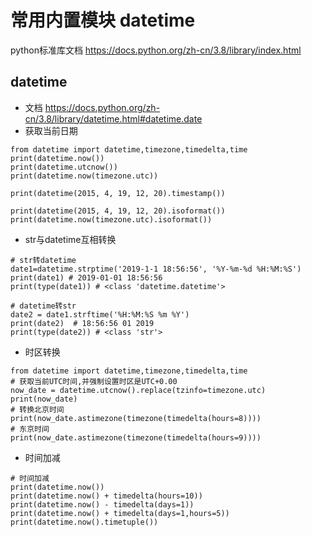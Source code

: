 # 常用内置模块 datetime

python标准库文档 https://docs.python.org/zh-cn/3.8/library/index.html

## datetime

* 文档 https://docs.python.org/zh-cn/3.8/library/datetime.html#datetime.date 
* 获取当前日期
```
from datetime import datetime,timezone,timedelta,time
print(datetime.now())
print(datetime.utcnow())
print(datetime.now(timezone.utc))

print(datetime(2015, 4, 19, 12, 20).timestamp())

print(datetime(2015, 4, 19, 12, 20).isoformat())
print(datetime.now(timezone.utc).isoformat())
```
* str与datetime互相转换
```
# str转datetime
date1=datetime.strptime('2019-1-1 18:56:56', '%Y-%m-%d %H:%M:%S')
print(date1) # 2019-01-01 18:56:56
print(type(date1)) # <class 'datetime.datetime'>

# datetime转str
date2 = date1.strftime('%H:%M:%S %m %Y')
print(date2)  # 18:56:56 01 2019
print(type(date2)) # <class 'str'>
```

* 时区转换

```
from datetime import datetime,timezone,timedelta,time
# 获取当前UTC时间,并强制设置时区是UTC+0.00
now_date = datetime.utcnow().replace(tzinfo=timezone.utc)
print(now_date)
# 转换北京时间
print(now_date.astimezone(timezone(timedelta(hours=8))))
# 东京时间
print(now_date.astimezone(timezone(timedelta(hours=9))))
```

* 时间加减
```
# 时间加减
print(datetime.now())
print(datetime.now() + timedelta(hours=10))
print(datetime.now() - timedelta(days=1))
print(datetime.now() + timedelta(days=1,hours=5))
print(datetime.now().timetuple())
```
